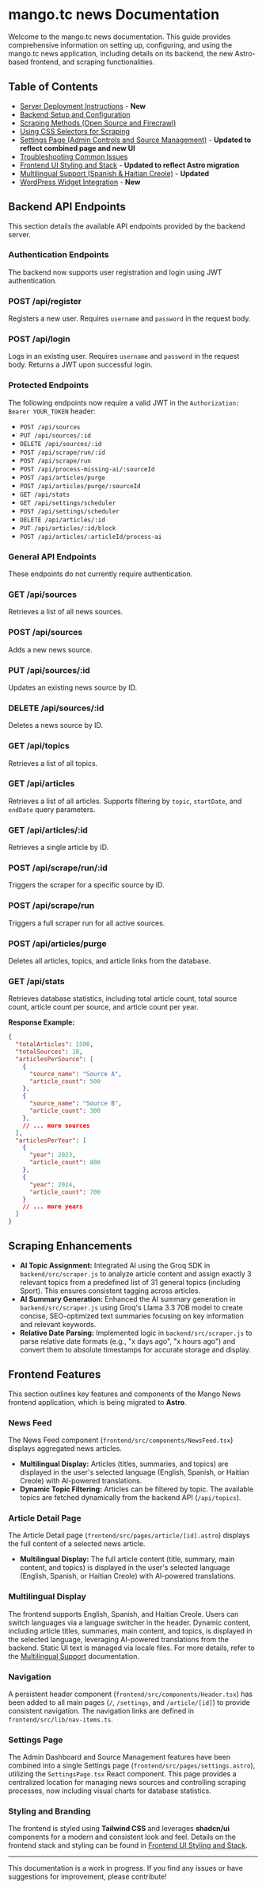 # mango.tc news Documentation

Welcome to the mango.tc news documentation. This guide provides comprehensive information on setting up, configuring, and using the mango.tc news application, including details on its backend, the new Astro-based frontend, and scraping functionalities.

## Table of Contents

- [Server Deployment Instructions](../deployment.md) - **New**
- [Backend Setup and Configuration](backend-setup.md)
- [Scraping Methods (Open Source and Firecrawl)](scraping-methods.md)
- [Using CSS Selectors for Scraping](css-selectors.md)
- [Settings Page (Admin Controls and Source Management)](admin-ui.md) - **Updated to reflect combined page and new UI**
- [Troubleshooting Common Issues](troubleshooting.md)
- [Frontend UI Styling and Stack](frontend-ui.md) - **Updated to reflect Astro migration**
- [Multilingual Support (Spanish & Haitian Creole)](multilingual-support.md) - **Updated**
- [WordPress Widget Integration](wordpress-integration.md) - **New**

## Backend API Endpoints

This section details the available API endpoints provided by the backend server.

### Authentication Endpoints

The backend now supports user registration and login using JWT authentication.

### POST /api/register

Registers a new user. Requires `username` and `password` in the request body.

### POST /api/login

Logs in an existing user. Requires `username` and `password` in the request body. Returns a JWT upon successful login.

### Protected Endpoints

The following endpoints now require a valid JWT in the `Authorization: Bearer YOUR_TOKEN` header:

*   `POST /api/sources`
*   `PUT /api/sources/:id`
*   `DELETE /api/sources/:id`
*   `POST /api/scrape/run/:id`
*   `POST /api/scrape/run`
*   `POST /api/process-missing-ai/:sourceId`
*   `POST /api/articles/purge`
*   `POST /api/articles/purge/:sourceId`
*   `GET /api/stats`
*   `GET /api/settings/scheduler`
*   `POST /api/settings/scheduler`
*   `DELETE /api/articles/:id`
*   `PUT /api/articles/:id/block`
*   `POST /api/articles/:articleId/process-ai`

### General API Endpoints

These endpoints do not currently require authentication.

### GET /api/sources

Retrieves a list of all news sources.

### POST /api/sources

Adds a new news source.

### PUT /api/sources/:id

Updates an existing news source by ID.

### DELETE /api/sources/:id

Deletes a news source by ID.

### GET /api/topics

Retrieves a list of all topics.

### GET /api/articles

Retrieves a list of all articles. Supports filtering by `topic`, `startDate`, and `endDate` query parameters.

### GET /api/articles/:id

Retrieves a single article by ID.

### POST /api/scrape/run/:id

Triggers the scraper for a specific source by ID.

### POST /api/scrape/run

Triggers a full scraper run for all active sources.


### POST /api/articles/purge

Deletes all articles, topics, and article links from the database.

### GET /api/stats

Retrieves database statistics, including total article count, total source count, article count per source, and article count per year.

**Response Example:**

```json
{
  "totalArticles": 1500,
  "totalSources": 10,
  "articlesPerSource": [
    {
      "source_name": "Source A",
      "article_count": 500
    },
    {
      "source_name": "Source B",
      "article_count": 300
    },
    // ... more sources
  ],
  "articlesPerYear": [
    {
      "year": 2023,
      "article_count": 800
    },
    {
      "year": 2024,
      "article_count": 700
    }
    // ... more years
  ]
}
```

## Scraping Enhancements

- **AI Topic Assignment:** Integrated AI using the Groq SDK in `backend/src/scraper.js` to analyze article content and assign exactly 3 relevant topics from a predefined list of 31 general topics (including Sport). This ensures consistent tagging across articles.
- **AI Summary Generation:** Enhanced the AI summary generation in `backend/src/scraper.js` using Groq's Llama 3.3 70B model to create concise, SEO-optimized text summaries focusing on key information and relevant keywords.
- **Relative Date Parsing:** Implemented logic in `backend/src/scraper.js` to parse relative date formats (e.g., "x days ago", "x hours ago") and convert them to absolute timestamps for accurate storage and display.

## Frontend Features

This section outlines key features and components of the Mango News frontend application, which is being migrated to **Astro**.

### News Feed

The News Feed component (`frontend/src/components/NewsFeed.tsx`) displays aggregated news articles.
- **Multilingual Display:** Articles (titles, summaries, and topics) are displayed in the user's selected language (English, Spanish, or Haitian Creole) with AI-powered translations.
- **Dynamic Topic Filtering:** Articles can be filtered by topic. The available topics are fetched dynamically from the backend API (`/api/topics`).

### Article Detail Page

The Article Detail page (`frontend/src/pages/article/[id].astro`) displays the full content of a selected news article.
- **Multilingual Display:** The full article content (title, summary, main content, and topics) is displayed in the user's selected language (English, Spanish, or Haitian Creole) with AI-powered translations.

### Multilingual Display

The frontend supports English, Spanish, and Haitian Creole. Users can switch languages via a language switcher in the header. Dynamic content, including article titles, summaries, main content, and topics, is displayed in the selected language, leveraging AI-powered translations from the backend. Static UI text is managed via locale files. For more details, refer to the [Multilingual Support](multilingual-support.md) documentation.

### Navigation

A persistent header component (`frontend/src/components/Header.tsx`) has been added to all main pages (`/`, `/settings`, and `/article/[id]`) to provide consistent navigation. The navigation links are defined in `frontend/src/lib/nav-items.ts`.

### Settings Page

The Admin Dashboard and Source Management features have been combined into a single Settings page (`frontend/src/pages/settings.astro`), utilizing the `SettingsPage.tsx` React component. This page provides a centralized location for managing news sources and controlling scraping processes, now including visual charts for database statistics.

### Styling and Branding

The frontend is styled using **Tailwind CSS** and leverages **shadcn/ui** components for a modern and consistent look and feel. Details on the frontend stack and styling can be found in [Frontend UI Styling and Stack](frontend-ui.md).

---

This documentation is a work in progress. If you find any issues or have suggestions for improvement, please contribute!
